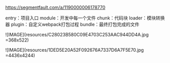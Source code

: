 https://segmentfault.com/a/1190000006178770


entry：项目入口
module：开发中每一个文件
chunk：代码块
loader：模块转换器
plugin：自定义webpack打包过程
bundle：最终打包完成的文件


![IMAGE](resources/C28023B580C09E4703C253AAC944DD4A.jpg =368x522)


![IMAGE](resources/1DED5E20A52F092676A7337D6A7F5E70.jpg =4436x4244)